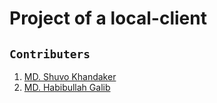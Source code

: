 # Project of a local-client

## `Contributers`
1. [MD. Shuvo Khandaker](https://www.facebook.com/shuvo271)
2. [MD. Habibullah Galib](https://www.facebook.com/mdhabibullah.galib.1)

<!-- README.md file editor : https://www.makeareadme.com/ -->